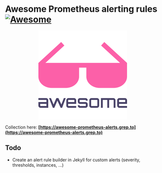 # Awesome Prometheus alerting rules [![Awesome](https://cdn.rawgit.com/sindresorhus/awesome/d7305f38d29fed78fa85652e3a63e154dd8e8829/media/badge.svg)](https://github.com/sindresorhus/awesome)

<!-- ![Awesome logo](./assets/awesome.png) -->
<div style="text-align:center"><img src ="./assets/awesome.png" /></div>

Collection here: **[https://awesome-prometheus-alerts.grep.to](https://awesome-prometheus-alerts.grep.to)**

## Todo

- Create an alert rule builder in Jekyll for custom alerts (severity, thresholds, instances, ...)
